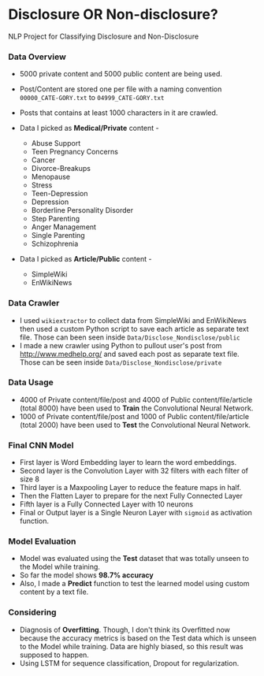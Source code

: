 # Disclosure OR Non-disclosure?

NLP Project for Classifying Disclosure and Non-Disclosure

### Data Overview

* 5000 private content and 5000 public content are being used.
* Post/Content are stored one per file with a naming convention `00000_CATE-GORY.txt` to `04999_CATE-GORY.txt` 
* Posts that contains at least 1000 characters in it are crawled.
* Data I picked as **Medical/Private** content - 
	* Abuse Support 
	* Teen Pregnancy Concerns 
	* Cancer 
	* Divorce-Breakups 
	* Menopause 
	* Stress 
	* Teen-Depression 
	* Depression 
	* Borderline Personality Disorder 
	* Step Parenting 
	* Anger Management 
	* Single Parenting 
	* Schizophrenia 

* Data I picked as **Article/Public** content -
	* SimpleWiki
	* EnWikiNews
 
### Data Crawler

* I used `wikiextractor` to collect data from SimpleWiki and EnWikiNews then used a custom Python script to save each article as separate text file. Those can been seen inside `Data/Disclose_Nondisclose/public`
* I made a new crawler using Python to pullout user's post from http://www.medhelp.org/ and saved each post as separate text file. Those can be seen inside `Data/Disclose_Nondisclose/private`

### Data Usage

* 4000 of Private content/file/post and 4000 of Public content/file/article (total 8000) have been used to **Train** the Convolutional Neural Network.
* 1000 of Private content/file/post and 1000 of Public content/file/article (total 2000) have been used to **Test** the Convolutional Neural Network.

### Final CNN Model

* First layer is Word Embedding layer to learn the word embeddings.
* Second layer is the Convolution Layer with 32 filters with each filter of size 8
* Third layer is a Maxpooling Layer to reduce the feature maps in half.
* Then the Flatten Layer to prepare for the next Fully Connected Layer
* Fifth layer is a Fully Connected Layer with 10 neurons
* Final or Output layer is a Single Neuron Layer with `sigmoid` as activation function.

### Model Evaluation

* Model was evaluated using the **Test** dataset that was totally unseen to the Model while training.
* So far the model shows **98.7% accuracy**
* Also, I made a **Predict** function to test the learned model using custom content by a text file. 

### Considering

* Diagnosis of **Overfitting**. Though, I don't think its Overfitted now because the accuracy metrics is based on the Test data which is unseen to the Model while training. Data are highly biased, so this result was supposed to happen.
* Using LSTM for sequence classification, Dropout for regularization. 
